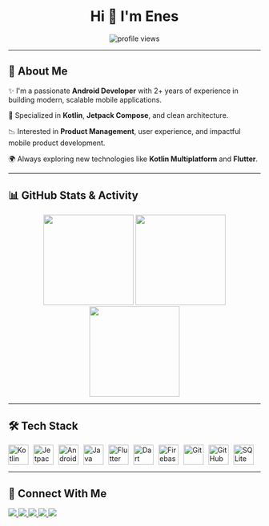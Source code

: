 <h1 align="center">Hi 👋 I'm Enes</h1>

<p align="center">
  <img src="https://komarev.com/ghpvc/?username=yildirimenes&label=Profile%20views&color=0e75b6&style=flat" alt="profile views" />
</p>

---

<h2>📌 About Me</h2>

✨ I'm a passionate **Android Developer** with 2+ years of experience in building modern, scalable mobile applications.

🚀 Specialized in **Kotlin**, **Jetpack Compose**, and clean architecture.

📉 Interested in **Product Management**, user experience, and impactful mobile product development.

🌍 Always exploring new technologies like **Kotlin Multiplatform** and **Flutter**.

---

<h2>📊 GitHub Stats & Activity</h2>

<div align="center">
  <img height="180em" src="https://github-readme-stats.vercel.app/api/top-langs/?username=yildirimenes&layout=compact&langs_count=8&theme=radical" />
  <img height="180em" src="https://github-readme-stats.vercel.app/api?username=yildirimenes&show_icons=true&theme=radical&include_all_commits=true&count_private=true" />
</div>

<div align="center">
  <img height="180em" src="https://streak-stats.demolab.com?user=yildirimenes&theme=radical" />
</div>

---

<h2>🛠️ Tech Stack</h2>
<div style="display: flex; flex-wrap: wrap; gap: 10px;">
  <img src="https://cdn.jsdelivr.net/gh/devicons/devicon/icons/kotlin/kotlin-original.svg" height="40" width="40" alt="Kotlin" />
  <img src="https://cdn.jsdelivr.net/gh/devicons/devicon/icons/jetpackcompose/jetpackcompose-original.svg" height="40" width="40" alt="Jetpack Compose" />
  <img src="https://cdn.jsdelivr.net/gh/devicons/devicon/icons/androidstudio/androidstudio-original.svg" height="40" width="40" alt="Android Studio" />
  <img src="https://cdn.jsdelivr.net/gh/devicons/devicon/icons/java/java-original.svg" height="40" width="40" alt="Java" />
  <img src="https://cdn.jsdelivr.net/gh/devicons/devicon/icons/flutter/flutter-original.svg" height="40" width="40" alt="Flutter" />
  <img src="https://cdn.jsdelivr.net/gh/devicons/devicon/icons/dart/dart-original.svg" height="40" width="40" alt="Dart" />
  <img src="https://cdn.jsdelivr.net/gh/devicons/devicon/icons/firebase/firebase-plain.svg" height="40" width="40" alt="Firebase" />
  <img src="https://cdn.jsdelivr.net/gh/devicons/devicon/icons/git/git-original.svg" height="40" width="40" alt="Git" />
  <img src="https://cdn.jsdelivr.net/gh/devicons/devicon/icons/github/github-original.svg" height="40" width="40" alt="GitHub" />
  <img src="https://cdn.jsdelivr.net/gh/devicons/devicon/icons/sqlite/sqlite-original.svg" height="40" width="40" alt="SQLite" />
</div>

---

<h2>🔗 Connect With Me</h2>

<p>
  <a href="https://www.linkedin.com/in/oenes-yildirim/" target="_blank">
    <img src="https://img.shields.io/badge/-LinkedIn-%230077B5?style=for-the-badge&logo=linkedin&logoColor=white" />
  </a>
  <a href="https://medium.com/@oyildirim.enes" target="_blank">
    <img src="https://img.shields.io/badge/Medium-12100E?style=for-the-badge&logo=medium&logoColor=white" />
  </a>
  <a href="https://github.com/yildirimenes" target="_blank">
    <img src="https://img.shields.io/badge/GitHub-100000?style=for-the-badge&logo=github&logoColor=white" />
  </a>
  <a href="https://play.google.com/store/apps/dev?id=5531658926538502581" target="_blank">
    <img src="https://img.shields.io/badge/Google_Play-414141?style=for-the-badge&logo=google-play&logoColor=white" />
  </a>
  <a href="http://www.youtube.com/@ComposeCrafting" target="_blank">
    <img src="https://img.shields.io/badge/Youtube-FF0000?style=for-the-badge&logo=youtube&logoColor=white" />
  </a>
</p>
